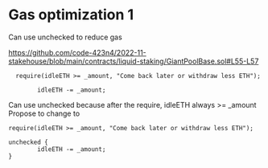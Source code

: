 # Gas optimization 1

Can use unchecked to reduce gas 

https://github.com/code-423n4/2022-11-stakehouse/blob/main/contracts/liquid-staking/GiantPoolBase.sol#L55-L57

```
  require(idleETH >= _amount, "Come back later or withdraw less ETH");

        idleETH -= _amount;
```
Can use unchecked because after the require, idleETH  always >= _amount 
Propose to change to 
```
require(idleETH >= _amount, "Come back later or withdraw less ETH");

unchecked { 
        idleETH -= _amount;
} 
```